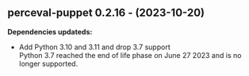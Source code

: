 ## perceval-puppet 0.2.16 - (2023-10-20)

**Dependencies updateds:**

 * Add Python 3.10 and 3.11 and drop 3.7 support\
   Python 3.7 reached the end of life phase on June 27 2023 and is no
   longer supported.

